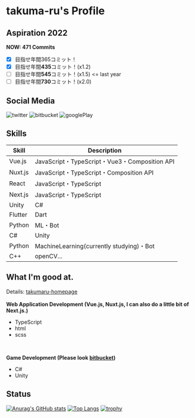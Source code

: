 # takuma-ru's Profile

## Aspiration 2022
**NOW: 471 Commits**
- [x] 目指せ年間365コミット！
- [x] 目指せ年間**435**コミット！(x1.2)
- [ ] 目指せ年間**545**コミット！(x1.5) <= last year
- [ ] 目指せ年間**730**コミット！(x2.0)

## Social Media
![twitter](https://img.shields.io/twitter/url?label=ID%3A%20taskmaru_2222&style=social&url=https%3A%2F%2Ftwitter.com%2Ftakumaru_2222)
![bitbucket](https://img.shields.io/twitter/url?label=ID%3A%20takuma-ru&logo=bitbucket&style=social&url=https%3A%2F%2Fbitbucket.org%2Ftakuma-ru)
![googlePlay](https://img.shields.io/twitter/url?label=ID%3A%20takuma-ru&logo=googleplay&logoColor=%23DB4437&style=social&url=https%3A%2F%2Fbitbucket.org%2Ftakuma-ru)

## Skills
| Skill | Description |
| -- | -- |
| Vue.js | JavaScript・TypeScript・Vue3・Composition API |
| Nuxt.js | JavaScript・TypeScript・Composition API |
| React | JavaScript・TypeScript |
| Next.js | JavaScript・TypeScript |
| Unity | C# |
| Flutter | Dart |
| Python | ML・Bot |
| C# | Unity |
| Python | MachineLearning(currently studying)・Bot |
| C++ | openCV... |

## What I'm good at.
Details: [takumaru-homepage](https://takumaru-homepage.vercel.app/)<br>
<br>
**Web Application Development (Vue.js, Nuxt.js, I can also do a little bit of Next.js.)**<br>
- TypeScript<br>
- html<br>
- scss
<br>

**Game Development (Please look [bitbucket](https://bitbucket.org/takuma-ru/))**<br>
- C#<br>
- Unity<br>

## Status
[![Anurag's GitHub stats](https://github-readme-stats.vercel.app/api?username=takuma-ru&count_private=true&show_icons=true&include_all_commits=false&line_height=40)](https://github.com/anuraghazra/github-readme-stats)
[![Top Langs](https://github-readme-stats.vercel.app/api/top-langs/?username=takuma-ru&count_private=true&langs_count=5&line_height=40)](https://github.com/anuraghazra/github-readme-stats)
[![trophy](https://github-profile-trophy.vercel.app/?username=takuma-ru&theme=onedark&column=7
)](https://github.com/ryo-ma/github-profile-trophy)
